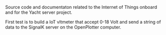 Source code and documentaton related to the Internet of Things onboard and for the Yacht server project.

First test is to build a IoT vltmeter that accept 0-18 Volt and send a string of data to the SignalK server 
on the OpenPlotter computer. 
